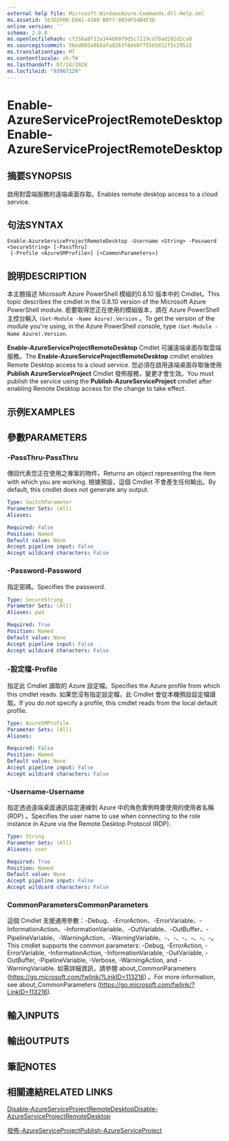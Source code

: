 ```yaml
---
external help file: Microsoft.WindowsAzure.Commands.dll-Help.xml
ms.assetid: 163D2F00-E041-43A9-B077-9034F54B4F3D
online version: ''
schema: 2.0.0
ms.openlocfilehash: cf258a8f13a344b09f9d5c7119cd78ad202d2ca0
ms.sourcegitcommit: 56ed085a868afa8263f8eb0f755b5822f5c29532
ms.translationtype: MT
ms.contentlocale: zh-TW
ms.lasthandoff: 07/18/2020
ms.locfileid: "93967129"
---
```

# <span data-ttu-id="67047-101">Enable-AzureServiceProjectRemoteDesktop</span><span class="sxs-lookup"><span data-stu-id="67047-101">Enable-AzureServiceProjectRemoteDesktop</span></span>

## <span data-ttu-id="67047-102">摘要</span><span class="sxs-lookup"><span data-stu-id="67047-102">SYNOPSIS</span></span>
<span data-ttu-id="67047-103">啟用對雲端服務的遠端桌面存取。</span><span class="sxs-lookup"><span data-stu-id="67047-103">Enables remote desktop access to a cloud service.</span></span>

## <span data-ttu-id="67047-104">句法</span><span class="sxs-lookup"><span data-stu-id="67047-104">SYNTAX</span></span>

```
Enable-AzureServiceProjectRemoteDesktop -Username <String> -Password <SecureString> [-PassThru]
 [-Profile <AzureSMProfile>] [<CommonParameters>]
```

## <span data-ttu-id="67047-105">說明</span><span class="sxs-lookup"><span data-stu-id="67047-105">DESCRIPTION</span></span>
<span data-ttu-id="67047-106">本主題描述 Microsoft Azure PowerShell 模組的0.8.10 版本中的 Cmdlet。</span><span class="sxs-lookup"><span data-stu-id="67047-106">This topic describes the cmdlet in the 0.8.10 version of the Microsoft Azure PowerShell module.</span></span>
<span data-ttu-id="67047-107">若要取得您正在使用的模組版本，請在 Azure PowerShell 主控台輸入 `(Get-Module -Name Azure).Version` 。</span><span class="sxs-lookup"><span data-stu-id="67047-107">To get the version of the module you're using, in the Azure PowerShell console, type `(Get-Module -Name Azure).Version`.</span></span>

<span data-ttu-id="67047-108">**Enable-AzureServiceProjectRemoteDesktop** Cmdlet 可讓遠端桌面存取雲端服務。</span><span class="sxs-lookup"><span data-stu-id="67047-108">The **Enable-AzureServiceProjectRemoteDesktop** cmdlet enables Remote Desktop access to a cloud service.</span></span>
<span data-ttu-id="67047-109">您必須在啟用遠端桌面存取後使用 **Publish AzureServiceProject** Cmdlet 發佈服務，變更才會生效。</span><span class="sxs-lookup"><span data-stu-id="67047-109">You must publish the service using the **Publish-AzureServiceProject** cmdlet after enabling Remote Desktop access for the change to take effect.</span></span>

## <span data-ttu-id="67047-110">示例</span><span class="sxs-lookup"><span data-stu-id="67047-110">EXAMPLES</span></span>

## <span data-ttu-id="67047-111">參數</span><span class="sxs-lookup"><span data-stu-id="67047-111">PARAMETERS</span></span>

### <span data-ttu-id="67047-112">-PassThru</span><span class="sxs-lookup"><span data-stu-id="67047-112">-PassThru</span></span>
<span data-ttu-id="67047-113">傳回代表您正在使用之專案的物件。</span><span class="sxs-lookup"><span data-stu-id="67047-113">Returns an object representing the item with which you are working.</span></span>
<span data-ttu-id="67047-114">根據預設，這個 Cmdlet 不會產生任何輸出。</span><span class="sxs-lookup"><span data-stu-id="67047-114">By default, this cmdlet does not generate any output.</span></span>

```yaml
Type: SwitchParameter
Parameter Sets: (All)
Aliases: 

Required: False
Position: Named
Default value: None
Accept pipeline input: False
Accept wildcard characters: False
```

### <span data-ttu-id="67047-115">-Password</span><span class="sxs-lookup"><span data-stu-id="67047-115">-Password</span></span>
<span data-ttu-id="67047-116">指定密碼。</span><span class="sxs-lookup"><span data-stu-id="67047-116">Specifies the password.</span></span>

```yaml
Type: SecureString
Parameter Sets: (All)
Aliases: pwd

Required: True
Position: Named
Default value: None
Accept pipeline input: False
Accept wildcard characters: False
```

### <span data-ttu-id="67047-117">-設定檔</span><span class="sxs-lookup"><span data-stu-id="67047-117">-Profile</span></span>
<span data-ttu-id="67047-118">指定此 Cmdlet 讀取的 Azure 設定檔。</span><span class="sxs-lookup"><span data-stu-id="67047-118">Specifies the Azure profile from which this cmdlet reads.</span></span>
<span data-ttu-id="67047-119">如果您沒有指定設定檔，此 Cmdlet 會從本機預設設定檔讀取。</span><span class="sxs-lookup"><span data-stu-id="67047-119">If you do not specify a profile, this cmdlet reads from the local default profile.</span></span>

```yaml
Type: AzureSMProfile
Parameter Sets: (All)
Aliases: 

Required: False
Position: Named
Default value: None
Accept pipeline input: False
Accept wildcard characters: False
```

### <span data-ttu-id="67047-120">-Username</span><span class="sxs-lookup"><span data-stu-id="67047-120">-Username</span></span>
<span data-ttu-id="67047-121">指定透過遠端桌面通訊協定連線到 Azure 中的角色實例時要使用的使用者名稱 (RDP) 。</span><span class="sxs-lookup"><span data-stu-id="67047-121">Specifies the user name to use when connecting to the role instance in Azure via the Remote Desktop Protocol (RDP).</span></span>

```yaml
Type: String
Parameter Sets: (All)
Aliases: user

Required: True
Position: Named
Default value: None
Accept pipeline input: False
Accept wildcard characters: False
```

### <span data-ttu-id="67047-122">CommonParameters</span><span class="sxs-lookup"><span data-stu-id="67047-122">CommonParameters</span></span>
<span data-ttu-id="67047-123">這個 Cmdlet 支援通用參數：-Debug、-ErrorAction、-ErrorVariable、-InformationAction、-InformationVariable、-OutVariable、-OutBuffer、-PipelineVariable、-WarningAction、-WarningVariable、-、-、-、-、-、-。</span><span class="sxs-lookup"><span data-stu-id="67047-123">This cmdlet supports the common parameters: -Debug, -ErrorAction, -ErrorVariable, -InformationAction, -InformationVariable, -OutVariable, -OutBuffer, -PipelineVariable, -Verbose, -WarningAction, and -WarningVariable.</span></span> <span data-ttu-id="67047-124">如需詳細資訊，請參閱 about_CommonParameters (https://go.microsoft.com/fwlink/?LinkID=113216) 。</span><span class="sxs-lookup"><span data-stu-id="67047-124">For more information, see about_CommonParameters (https://go.microsoft.com/fwlink/?LinkID=113216).</span></span>

## <span data-ttu-id="67047-125">輸入</span><span class="sxs-lookup"><span data-stu-id="67047-125">INPUTS</span></span>

## <span data-ttu-id="67047-126">輸出</span><span class="sxs-lookup"><span data-stu-id="67047-126">OUTPUTS</span></span>

## <span data-ttu-id="67047-127">筆記</span><span class="sxs-lookup"><span data-stu-id="67047-127">NOTES</span></span>

## <span data-ttu-id="67047-128">相關連結</span><span class="sxs-lookup"><span data-stu-id="67047-128">RELATED LINKS</span></span>

[<span data-ttu-id="67047-129">Disable-AzureServiceProjectRemoteDesktop</span><span class="sxs-lookup"><span data-stu-id="67047-129">Disable-AzureServiceProjectRemoteDesktop</span></span>](./Disable-AzureServiceProjectRemoteDesktop.md)

[<span data-ttu-id="67047-130">發佈-AzureServiceProject</span><span class="sxs-lookup"><span data-stu-id="67047-130">Publish-AzureServiceProject</span></span>](./Publish-AzureServiceProject.md)



